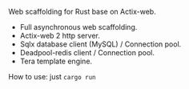 Web scaffolding for Rust base on Actix-web.

- Full asynchronous web scaffolding.
- Actix-web 2 http server.
- Sqlx database client (MySQL) / Connection pool.
- Deadpool-redis client / Connection pool.
- Tera template engine.

How to use: just `cargo run`